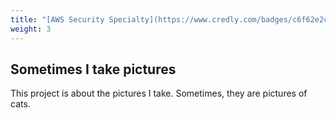 ```yaml
---
title: "[AWS Security Specialty](https://www.credly.com/badges/c6f62e2c-6231-4883-ac83-0f79842a47df/public_url)"
weight: 3
---
```


## Sometimes I take pictures

This project is about the pictures I take. Sometimes, they are pictures of cats.
